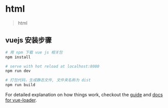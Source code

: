 # html

> html

## vuejs 安装步骤

``` bash
# 用 npm 下载 vue js 相关包
npm install

# serve with hot reload at localhost:8080
npm run dev

# 打包代码，生成静态文件, 文件夹名称为 dist
npm run build
```

For detailed explanation on how things work, checkout the [guide](http://vuejs-templates.github.io/webpack/) and [docs for vue-loader](http://vuejs.github.io/vue-loader).
